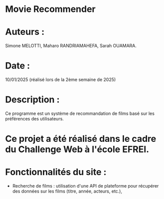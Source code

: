 # Movie Recommender
# Auteurs : 
Simone MELOTTI, Maharo RANDRIAMAHEFA, Sarah OUAMARA.
# Date : 
10/01/2025 (réalisé lors de la 2ème semaine de 2025)
# Description : 
Ce programme est un système de recommandation de films basé sur les préférences des utilisateurs. 
# Ce projet a été réalisé dans le cadre du Challenge Web à l'école EFREI.
# Fonctionnalités du site :
 - Recherche de films : utilisation d'une API de plateforme pour récupérer des données sur les films (titre, année, acteurs, etc.),
